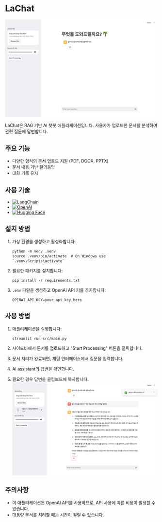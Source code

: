 # LaChat

![thumbnail](/assets/thumbnail.png)

LaChat은 RAG 기반 AI 챗봇 애플리케이션입니다. 사용자가 업로드한 문서를 분석하여 관련 질문에 답변합니다.

## 주요 기능

- 다양한 형식의 문서 업로드 지원 (PDF, DOCX, PPTX)
- 문서 내용 기반 질의응답
- 대화 기록 유지

## 사용 기술

* [![LangChain]][LangChain url]
* [![OpenAI]][OpenAI url]
* [![Hugging Face]][Hugging Face url]

## 설치 방법

1. 가상 환경을 생성하고 활성화합니다:
   ```
   python -m venv .venv
   source .venv/bin/activate  # On Windows use `.venv\Scripts\activate`
   ```

2. 필요한 패키지를 설치합니다:
   ```
   pip install -r requirements.txt
   ```

3. `.env` 파일을 생성하고 OpenAI API 키를 추가합니다:
   ```
   OPENAI_API_KEY=your_api_key_here
   ```

## 사용 방법

1. 애플리케이션을 실행합니다:
   ```
   streamlit run src/main.py
   ```

2. 사이드바에서 문서를 업로드하고 "Start Processing" 버튼을 클릭합니다.

3. 문서 처리가 완료되면, 채팅 인터페이스에서 질문을 입력합니다.

4. AI assistant의 답변을 확인합니다.

5. 필요한 경우 답변을 클립보드에 복사합니다.
  ![copy](/assets/copy_to_clipboard.png)

## 주의사항

- 이 애플리케이션은 OpenAI API를 사용하므로, API 사용에 따른 비용이 발생할 수 있습니다.
- 대용량 문서를 처리할 때는 시간이 걸릴 수 있습니다.

<!-- MARKDOWN LINKS & IMAGES -->
[LangChain]: https://img.shields.io/badge/langchain-1C3C3C?style=for-the-badge&logo=langchain&logoColor=white
[LangChain url]: https://python.langchain.com/
[OpenAI]: https://img.shields.io/badge/openai-412991?style=for-the-badge&logo=openai&logoColor=white
[OpenAi url]: https://openai.com/
[Hugging Face]: https://img.shields.io/badge/huggingface-FFD21E?style=for-the-badge&logo=huggingface&logoColor=black
[Hugging Face url]: https://huggingface.co/